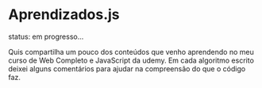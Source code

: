 # Aprendizados.js
status: em progresso...

Quis compartilha um pouco dos conteúdos que venho aprendendo no meu curso de Web Completo e JavaScript da udemy. Em cada algoritmo escrito deixei alguns comentários para ajudar na compreensão do que o código faz.

